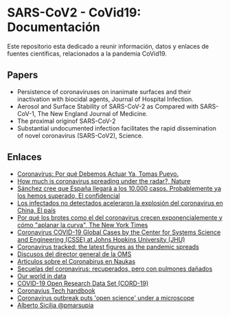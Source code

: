 # SARS-CoV2 - CoVid19: Documentación

Este repositorio esta dedicado a reunir información, datos y enlaces de fuentes científicas, relacionados a la pandemia CoVid19.

## Papers

- Persistence of coronaviruses on inanimate surfaces and their inactivation with biocidal agents, Journal of Hospital Infection.
- Aerosol and Surface Stability of SARS-CoV-2 as Compared with SARS-CoV-1, The New England Journal of Medicine.
- The proximal originof SARS-CoV-2
- Substantial undocumented infection facilitates the rapid dissemination of novel coronavirus (SARS-CoV2), Science.

## Enlaces

- [Coronavirus: Por qué Debemos Actuar Ya, Tomas Pueyo.](https://medium.com/tomas-pueyo/coronavirus-por-qu%C3%A9-debemos-actuar-ya-93079c61e200)
- [How much is coronavirus spreading under the radar?, Nature](https://www.nature.com/articles/d41586-020-00760-8)
- [Sánchez cree que España llegará a los 10.000 casos. Probablemente ya los hemos superado, El confidencial](https://www.elconfidencial.com/tecnologia/ciencia/2020-03-14/infradiagnostico-coronavirus-espana-casos-reales_2497520/)
- [Los infectados no detectados aceleraron la explosión del coronavirus en China, El país](https://elpais.com/ciencia/2020-03-16/los-infectados-no-detectados-aceleraron-la-explosion-del-coronavirus-en-china.html)
- [Por qué los brotes como el del coronavirus crecen exponencialemente y cómo "aplanar la curva", The New York Times](https://www.washingtonpost.com/graphics/2020/world/corona-simulator-spanish/)
- [Coronavirus COVID-19 Global Cases by the Center for Systems Science and Engineering (CSSE) at Johns Hopkins University (JHU)](https://gisanddata.maps.arcgis.com/apps/opsdashboard/index.html#/bda7594740fd40299423467b48e9ecf6)
- [Coronavirus tracked: the latest figures as the pandemic spreads](https://www.ft.com/content/a26fbf7e-48f8-11ea-aeb3-955839e06441)
- [Discusos del director general de la OMS](https://www.who.int/es/dg/speeches)
- [Articulos sobre el Coronabirus en Naukas](https://naukas.com/2020/03/16/articulos-en-naukas-sobre-el-coronavirus/)
- [Secuelas del coronavirus: recuperados, pero con pulmones dañados](https://www.dw.com/es/secuelas-del-coronavirus-recuperados-pero-con-pulmones-da%C3%B1ados/a-52864169)
- [Our world in data](https://ourworldindata.org/)
- [COVID-19 Open Research Data Set (CORD-19)](https://pages.semanticscholar.org/coronavirus-research)
- [Coronavius Tech handbook](https://coronavirustechhandbook.com/home)
- [Coronavirus outbreak puts 'open science' under a microscope](https://www.fredhutch.org/en/news/center-news/2020/02/covid19-open-science.html)
- [Alberto Sicilia @pmarsupia](https://twitter.com/pmarsupia)
